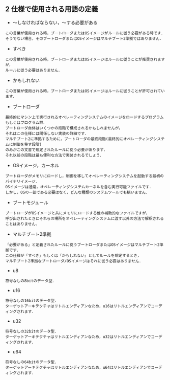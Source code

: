 ## 2 仕様で使用される用語の定義

- 〜しなければならない，〜する必要がある
```
この言葉が使用される時，ブートローダまたはOSイメージがルールに従う必要がある時です．
そうでない場合，そのブートローダまたはOSイメージはマルチブート2準拠ではありません．
```

- すべき
```
この言葉が使用される時，ブートローダまたはOSイメージはルールに従うことが推奨されますが，
ルールに従う必要はありません．
```

- かもしれない
```
この言葉が使用される時，ブートローダまたはOSイメージはルールに従うことが許可されています．
```

- ブートローダ
```
最終的にマシン上で実行されるオペレーティングシステムのイメージをロードするプログラムもしくはプログラム群．
ブートローダ自体はいくつかの段階で構成されるかもしれませんが，
それはこの仕様には関係しない実装の詳細です．
マルチブート2に準拠するために，ブートローダの最終段階(最終的にオペレーティングシステムに制御を移す段階)
のみがこの文書で規定されたルールに従う必要があります．
それ以前の段階は最も便利な方法で実装されるでしょう．
```

- OSイメージ，カーネル
```
ブートローダがメモリにロードし，制御を移してオペレーティングシステムを起動する最初のバイナリイメージ．
OSイメージは通常，オペレーティングシステムカーネルを含む実行可能ファイルです．
しかし，OSの一部である必要はなく，どんな種類のシステムツールでも構いません．
```

- ブートモジュール
```
ブートローダがOSイメージと共にメモリにロードする他の補助的なファイルですが，
呼び出されたときにそれらの場所をオペレーティングシステムに渡す以外の方法で解釈されることはありません．
```

- マルチブート2準拠
```
「必要がある」と定義されたルールに従うブートローダまたはOSイメージはマルチブート2準拠です．
この仕様が「すべき」もしくは「かもしれない」としてルールを規定するとき，
マルチブート2準拠なブートローダ/OSイメージはそれに従う必要はありません．
```


- u8
```
符号なしの8bitのデータ型．
```

- u16
```
符号なしの16bitのデータ型．
ターゲットアーキテクチャはリトルエンディアンなため，u16はリトルエンディアンでコーディングされます．
```

- u32
```
符号なしの32bitのデータ型．
ターゲットアーキテクチャはリトルエンディアンなため，u32はリトルエンディアンでコーディングされます．
```

- u64
```
符号なしの64bitのデータ型．
ターゲットアーキテクチャはリトルエンディアンなため，u64はリトルエンディアンでコーディングされます．
```
